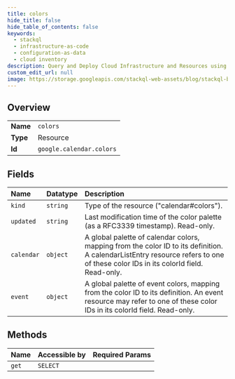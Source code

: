 ```yaml
---
title: colors
hide_title: false
hide_table_of_contents: false
keywords:
  - stackql
  - infrastructure-as-code
  - configuration-as-data
  - cloud inventory
description: Query and Deploy Cloud Infrastructure and Resources using SQL
custom_edit_url: null
image: https://storage.googleapis.com/stackql-web-assets/blog/stackql-blog-post-featured-image.png
---
```

  
    

## Overview
<table><tbody>
<tr><td><b>Name</b></td><td><code>colors</code></td></tr>
<tr><td><b>Type</b></td><td>Resource</td></tr>
<tr><td><b>Id</b></td><td><code>google.calendar.colors</code></td></tr>
</tbody></table>

## Fields
| Name | Datatype | Description |
|:-----|:---------|:------------|
| `kind` | `string` | Type of the resource ("calendar#colors"). |
| `updated` | `string` | Last modification time of the color palette (as a RFC3339 timestamp). Read-only. |
| `calendar` | `object` | A global palette of calendar colors, mapping from the color ID to its definition. A calendarListEntry resource refers to one of these color IDs in its colorId field. Read-only. |
| `event` | `object` | A global palette of event colors, mapping from the color ID to its definition. An event resource may refer to one of these color IDs in its colorId field. Read-only. |
## Methods
| Name | Accessible by | Required Params |
|:-----|:--------------|:----------------|
| `get` | `SELECT` |  |
